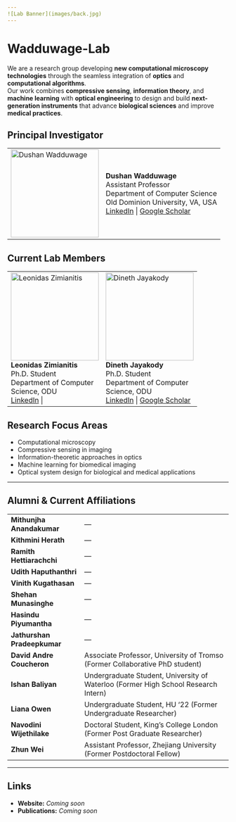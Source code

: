 ```yaml
---
![Lab Banner](images/back.jpg)
---
```

# Wadduwage-Lab

We are a research group developing **new computational microscopy technologies** through the seamless integration of **optics** and **computational algorithms**.  
Our work combines **compressive sensing**, **information theory**, and **machine learning** with **optical engineering** to design and build **next-generation instruments** that advance **biological sciences** and improve **medical practices**.

## Principal Investigator

<table>
<tr>
<td width="200">
<img src="images/dushan.png" alt="Dushan Wadduwage" width="200">
</td>
<td>
<strong>Dushan Wadduwage</strong><br>
Assistant Professor<br>
Department of Computer Science<br>
Old Dominion University, VA, USA <br>
<a href="https://www.linkedin.com/in/dushan-wadduwage-b496b82a/" target="_blank">LinkedIn</a> | 
<a href="https://scholar.google.com/citations?user=LHmeoN4AAAAJ&hl=en" target="_blank">Google Scholar</a>
</td>
</tr>
</table>


## Current Lab Members

<table>
<tr>
<td width="200">
<img src="images/leo.jpg" alt="Leonidas Zimianitis" width="200"><br>
<strong>Leonidas Zimianitis</strong><br>
Ph.D. Student<br>
Department of Computer Science, ODU <br>
<a href="https://www.linkedin.com/in/leonidas-zimianitis-0463b9299/" target="_blank">LinkedIn</a> | 
<!-- <a href="https://scholar.google.com/citations?user=XXXXX" target="_blank">Google Scholar</a> -->
</td>
<td width="200">
<img src="images/Dineth.jpg" alt="Dineth Jayakody" width="200"><br>
<strong>Dineth Jayakody</strong><br>
Ph.D. Student<br>
Department of Computer Science, ODU <br>
<a href="https://www.linkedin.com/in/dineth-jayakody-30977b196/" target="_blank">LinkedIn</a> | 
<a href="https://scholar.google.com/citations?user=605obQkAAAAJ&hl=en" target="_blank">Google Scholar</a>
</td>
</tr>
</table>

## Research Focus Areas
- Computational microscopy  
- Compressive sensing in imaging  
- Information-theoretic approaches in optics  
- Machine learning for biomedical imaging  
- Optical system design for biological and medical applications  

---

## Alumni & Current Affiliations

<table>
<tr><td><strong>Mithunjha Anandakumar</strong></td><td>—</td></tr>
<tr><td><strong>Kithmini Herath</strong></td><td>—</td></tr>
<tr><td><strong>Ramith Hettiarachchi</strong></td><td>—</td></tr>
<tr><td><strong>Udith Haputhanthri</strong></td><td>—</td></tr>
<tr><td><strong>Vinith Kugathasan</strong></td><td>—</td></tr>
<tr><td><strong>Shehan Munasinghe</strong></td><td>—</td></tr>
<tr><td><strong>Hasindu Piyumantha</strong></td><td>—</td></tr>
<tr><td><strong>Jathurshan Pradeepkumar</strong></td><td>—</td></tr>
<tr><td><strong>David Andre Coucheron</strong></td><td>Associate Professor, University of Tromso (Former Collaborative PhD student)</td></tr>
<tr><td><strong>Ishan Baliyan</strong></td><td>Undergraduate Student, University of Waterloo (Former High School Research Intern)</td></tr>
<tr><td><strong>Liana Owen</strong></td><td>Undergraduate Student, HU ‘22 (Former Undergraduate Researcher)</td></tr>
<tr><td><strong>Navodini Wijethilake</strong></td><td>Doctoral Student, King’s College London (Former Post Graduate Researcher)</td></tr>
<tr><td><strong>Zhun Wei</strong></td><td>Assistant Professor, Zhejiang University (Former Postdoctoral Fellow)</td></tr>
</table>

---

##  Links
- **Website:** _Coming soon_  
- **Publications:** _Coming soon_  
